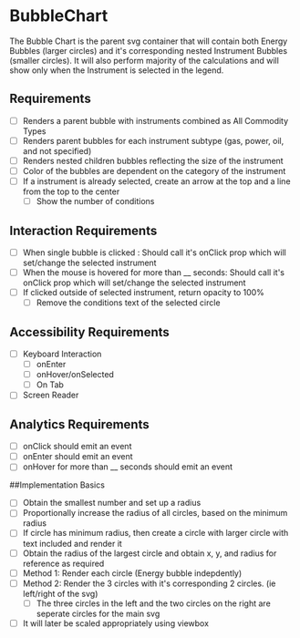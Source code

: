 # BubbleChart
The Bubble Chart is the parent svg container that will contain both Energy Bubbles (larger circles) and it's corresponding nested Instrument Bubbles (smaller circles). It will also perform majority of the calculations and will show only when the Instrument is selected in the legend.

## Requirements
* [ ] Renders a parent bubble with instruments combined as All Commodity Types
* [ ] Renders parent bubbles for each instrument subtype (gas, power, oil, and not specified)
* [ ] Renders nested children bubbles reflecting the size of the instrument 
* [ ] Color of the bubbles are dependent on the category of the instrument
* [ ] If a instrument is already selected, create an arrow at the top and a line from the top to the center
  * [ ] Show the number of conditions 

## Interaction Requirements
* [ ] When single bubble is clicked : Should call it's onClick prop which will set/change the selected instrument
* [ ] When the mouse is hovered for more than __ seconds: Should call it's onClick prop which will set/change the selected instrument
* [ ] If clicked outside of selected instrument, return opacity to 100% 
  * [ ] Remove the conditions text of the selected circle

## Accessibility Requirements
* [ ] Keyboard Interaction
  * [ ] onEnter 
  * [ ] onHover/onSelected
  * [ ] On Tab
* [ ] Screen Reader

## Analytics Requirements
* [ ] onClick should emit an event
* [ ] onEnter should emit an event
* [ ] onHover for more than __ seconds should emit an event

##Implementation Basics
* [ ] Obtain the smallest number and set up a radius
* [ ] Proportionally increase the radius of all circles, based on the minimum radius
* [ ] If circle has minimum radius, then create a circle with larger circle with text included and render it
* [ ] Obtain the radius of the largest circle and obtain x, y, and radius for reference as required 
* [ ] Method 1: Render each circle (Energy bubble indepdently)
* [ ] Method 2: Render the 3 circles with it's corresponding 2 circles. (ie left/right of the svg)
  * [ ] The three circles in the left and the two circles on the right are seperate circles for the main svg
* [ ] It will later be scaled appropriately using viewbox